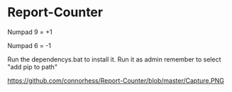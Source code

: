 # Report-Counter

Numpad 9 = +1

Numpad 6 = -1

Run the dependencys.bat to install it.
Run it as admin
remember to select "add pip to path"

https://github.com/connorhess/Report-Counter/blob/master/Capture.PNG

